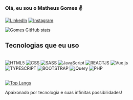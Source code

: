 ### Olá, eu sou o Matheus Gomes ✌️

[![LinkedIn](	https://img.shields.io/badge/LinkedIn-0077B5?style=for-the-badge&logo=linkedin&logoColor=white)](https://www.linkedin.com/in/matheus-santos-gomes/)
[![Instagram](https://img.shields.io/badge/Instagram-E4405F?style=for-the-badge&logo=instagram&logoColor=white)](https://www.instagram.com/matheusantosg/)

![Gomes GitHub stats](https://github-readme-stats.vercel.app/api?username=matheusantosg&show_icons=true&theme=dracula)

## Tecnologias que eu uso

<div style="inline-block"> <br />
  <img align="center" alt="HTML5" src="https://img.shields.io/badge/HTML5-E34F26?style=for-the-badge&logo=html5&logoColor=white" />
  <img align="center" alt="CSS" src="https://img.shields.io/badge/CSS3-1572B6?style=for-the-badge&logo=css3&logoColor=white" />
  <img align="center" alt="SASS" src="https://img.shields.io/badge/Sass-CC6699?style=for-the-badge&logo=sass&logoColor=white" />
  <img align="center" alt="JavaScript" src="https://img.shields.io/badge/JavaScript-F7DF1E?style=for-the-badge&logo=javascript&logoColor=black" />
  <img align="center" alt="REACTJS" src="https://img.shields.io/badge/React-20232A?style=for-the-badge&logo=react&logoColor=61DAFB" >
  <img align="center" alt="Vue.js" src="https://img.shields.io/badge/Vue.js-35495E?style=for-the-badge&logo=vue.js&logoColor=4FC08D" />
  <img align="center" alt="TYPESCRIPT" src="https://img.shields.io/badge/TypeScript-007ACC?style=for-the-badge&logo=typescript&logoColor=white" />
  <img align="center" alt="BOOTSTRAP" src="https://img.shields.io/badge/Bootstrap-563D7C?style=for-the-badge&logo=bootstrap&logoColor=white" >
  <img align="center" alt="jQuery" src="https://img.shields.io/badge/jQuery-0769AD?style=for-the-badge&logo=jquery&logoColor=white" >
  <img align="center" alt="PHP" src="https://img.shields.io/badge/PHP-777BB4?style=for-the-badge&logo=php&logoColor=white" />
</div> <br />

[![Top Langs](https://github-readme-stats.vercel.app/api/top-langs/?username=matheusantosg&size_weight=0.5&count_weight=0.5)](https://github.com/anuraghazra/github-readme-stats)

Apaixonado por tecnologia e suas infinitas possibilidades!
